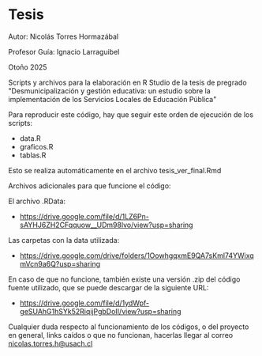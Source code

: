 # Tesis

Autor: Nicolás Torres Hormazábal

Profesor Guía: Ignacio Larraguibel

Otoño 2025

Scripts y archivos para la elaboración en R Studio de la tesis de pregrado "Desmunicipalización y gestión educativa: un estudio sobre la implementación de los Servicios Locales de Educación Pública"

Para reproducir este código, hay que seguir este orden de ejecución de los scripts:
- data.R
- graficos.R
- tablas.R

Esto se realiza automáticamente en el archivo tesis_ver_final.Rmd

Archivos adicionales para que funcione el código:

El archivo .RData:
* https://drive.google.com/file/d/1LZ6Pn-sAYHJ6ZH2CFqquow__UDm98lvo/view?usp=sharing

Las carpetas con la data utilizada:
* https://drive.google.com/drive/folders/1OowhgqxmE9QA7sKml74YWixqmVcn9a6Q?usp=sharing

En caso de que no funcione, también existe una versión .zip del código fuente utilizado, que se puede descargar de la siguiente URL:
* https://drive.google.com/file/d/1ydWpf-geSUAhG1hSYk52RiqijPgbDoII/view?usp=sharing

Cualquier duda respecto al funcionamiento de los códigos, o del proyecto en general, links caídos o que no funcionan, hacerlas llegar al correo nicolas.torres.h@usach.cl
